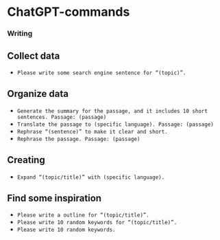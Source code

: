 # ChatGPT-commands
### Writing
## Collect data
* `Please write some search engine sentence for “(topic)”.`
## Organize data
* `Generate the summary for the passage, and it includes 10 short sentences. Passage: (passage)`
* `Translate the passage to (specific language). Passage: (passage)`
* `Rephrase “(sentence)” to make it clear and short.`
* `Rephrase the passage. Passage: (passage)`
## Creating
* `Expand “(topic/title)” with (specific language).`
## Find some inspiration
* `Please write a outline for “(topic/title)”.`
* `Please write 10 random keywords for “(topic/title)”.`
* `Please write 10 random keywords.`
